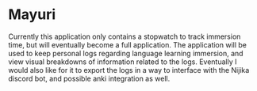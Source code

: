 # Mayuri
Currently this application only contains a stopwatch to track immersion time, but will eventually become a full application.
The application will be used to keep personal logs regarding language learning immersion, and view visual breakdowns of information related to the logs.
Eventually I would also like for it to export the logs in a way to interface with the Nijika discord bot, and possible anki integration as well.

